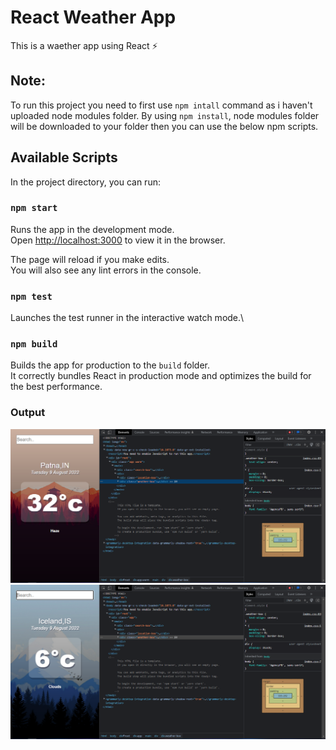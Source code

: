 # React Weather App

This is a waether app using React ⚡

## Note:
To run this project you need to first use `npm intall` command as i haven't uploaded node modules folder. By using `npm install`, node modules folder will be downloaded to your folder then you can use the below npm scripts.

## Available Scripts

In the project directory, you can run:

### `npm start`

Runs the app in the development mode.\
Open [http://localhost:3000](http://localhost:3000) to view it in the browser.

The page will reload if you make edits.\
You will also see any lint errors in the console.

### `npm test`

Launches the test runner in the interactive watch mode.\

### `npm build`

Builds the app for production to the `build` folder.\
It correctly bundles React in production mode and optimizes the build for the best performance.

### Output
<img src = "react-weather-app-warm.PNG">
<img src = "react-weather-app-cold.PNG">
